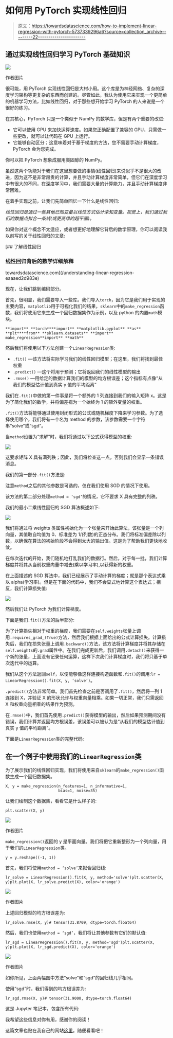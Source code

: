 # 如何用 PyTorch 实现线性回归

> 原文：<https://towardsdatascience.com/how-to-implement-linear-regression-with-pytorch-5737339296a6?source=collection_archive---------22----------------------->

## 通过实现线性回归学习 PyTorch 基础知识

![](img/86d1a6b456663f72bdd67a4812bcbf1e.png)

作者图片

很可能，用 PyTorch 实现线性回归是大材小用。这个库是为神经网络、复杂的深度学习架构等更复杂的东西而创建的。尽管如此，我认为使用它来实现一个更简单的机器学习方法，比如线性回归，对于那些想开始学习 PyTorch 的人来说是一个很好的练习。

在其核心，PyTorch 只是一个类似于 NumPy 的数学库，但是有两个重要的改进:

*   它可以使用 GPU 来加快运算速度。如果您正确配置了兼容的 GPU，只需做一些更改，就可以让代码在 GPU 上运行。
*   它能够自动区分；这意味着对于基于梯度的方法，您不需要手动计算梯度，PyTorch 会为您完成。

你可以把 PyTorch 想象成服用类固醇的 NumPy。

虽然这两个功能对于我们在这里想要做的事情(线性回归)来说似乎不是很大的改进，因为这不是非常昂贵的计算，并且手动计算梯度非常简单，但它们在深度学习中有很大的不同，在深度学习中，我们需要大量的计算能力，并且手动计算梯度非常困难。

在着手实现之前，让我们先简单回忆一下什么是线性回归:

*线性回归是通过一些其他已知变量以线性方式估计未知变量。视觉上，我们通过我们的数据点拟合一条线(或更高维的超平面)。*

如果你对这个概念不太适应，或者想更好地理解它背后的数学原理，你可以阅读我以前写的关于线性回归的文章:

[](/understanding-linear-regression-eaaaed2d983e) [## 了解线性回归

### 线性回归背后的数学详细解释

towardsdatascience.com](/understanding-linear-regression-eaaaed2d983e) 

现在，让我们跳到编码部分。

首先，很明显，我们需要导入一些库。我们导入`torch`，因为它是我们用于实现的主要内容，`matplotlib`用于可视化我们的结果，`sklearn`中的`make_regression`函数，我们将使用它来生成一个回归数据集作为示例，以及 python 的内置`math`模块。

```
**import** **torch****import** **matplotlib.pyplot** **as** **plt****from** **sklearn.datasets** **import** make_regression**import** **math**
```

然后我们将使用以下方法创建一个`LinearRegression`类:

*   `.fit()` —该方法将实际学习我们的线性回归模型；在这里，我们将找到最佳权重
*   `.predict()` —这个将用于预测；它将返回我们的线性模型的输出
*   `.rmse()` —用给定的数据计算我们的模型的均方根误差；这个指标有点像“从我们的模型估计值到真实 y 值的平均距离”

我们在`.fit()`中做的第一件事是将一个额外的 1 列连接到我们的输入矩阵 x。这是为了简化我们的数学，并将偏差视为一个始终为 1 的额外变量的权重。

`.fit()`方法将能够通过使用封闭形式的公式或随机梯度下降来学习参数。为了选择使用哪个，我们将有一个名为 method 的参数，该参数需要一个字符串“solve”或“sgd”。

当`method`设置为“求解”时，我们将通过以下公式获得模型的权重:

![](img/81cf1575b2c991ff9ababd19c7e41831.png)

这要求矩阵 X 具有满列秩；因此，我们将检查这一点，否则我们会显示一条错误消息。

我们的第一部分`.fit()`方法是:

注意`method`之后的其他参数是可选的，仅在我们使用 SGD 的情况下使用。

该方法的第二部分处理`method = ‘sgd’`的情况，它不要求 X 具有完整的列秩。

我们的最小二乘线性回归的 SGD 算法概述如下:

![](img/10ce771fffe67668a5488a8a04325a4e.png)

我们将通过将 weights 类属性初始化为一个张量来开始此算法，该张量是一个列向量，其值取自均值为 0、标准差为 1/(列数)的正态分布。我们将标准偏差除以列数，以确保在算法的初始阶段不会得到太大的输出值。这是为了帮助我们更快地收敛。

在每次迭代的开始，我们随机地打乱我们的数据行。然后，对于每一批，我们计算梯度并将其从当前权重向量中减去(乘以学习率),以获得新的权重。

在上面描述的 SGD 算法中，我们已经展示了手动计算的梯度；就是那个表达式乘以 alpha(学习率)。但是在下面的代码中，我们不会显式地计算这个表达式；相反，我们计算损失值:

![](img/8db44ab9d7f8802d462587b9257bc9e4.png)

然后我们让 PyTorch 为我们计算梯度。

下面是我们`.fit()`方法的后半部分:

为了计算损失相对于权重的梯度，我们需要在`self.weights`张量上调用`.requires_grad_(True)`方法，然后我们根据上面给出的公式计算损失。计算损失后，我们在损失张量上调用`.backward()`方法，该方法将计算梯度并将其存储在`self.weights`的`.grad`属性中。在我们完成更新后，我们调用`.detach()`来获得一个新的张量，上面没有记录任何运算，这样下次我们计算梯度时，我们将只基于单次迭代中的运算。

我们从这个方法返回`self`，以便能够像这样连接构造函数和`.fit()`的调用:`lr = LinearRegression().fit(X, y, ‘solve’)`。

`.predict()`方法非常简单。我们首先检查之前是否调用了`.fit()`，然后将一列 1 连接到 X，并验证 X 的形状允许与权重向量相乘。如果一切正常，我们只需返回 X 和权重向量相乘的结果作为预测。

在`.rmse()`中，我们首先使用`.predict()`获得模型的输出，然后如果预测期间没有错误，我们计算并返回均方根误差，该误差可以被认为是“从我们的模型估计值到真实 y 值的平均距离”。

下面是`LinearRegression`类的完整代码:

## 在一个例子中使用我们的`LinearRegression`类

为了展示我们的线性回归实现，我们将使用来自`sklearn`的`make_regression()`函数生成一个回归数据集。

```
X, y = make_regression(n_features=1, n_informative=1,
                       bias=1, noise=35)
```

让我们绘制这个数据集，看看它是什么样子的:

```
plt.scatter(X, y)
```

![](img/c4c426dbb406d396e9a87a9e0177f1ab.png)

作者图片

`make_regression()`返回的 y 是平面向量。我们将把它重新整形为一个列向量，用于我们的`LinearRegression`类。

```
y = y.reshape((-1, 1))
```

首先，我们将使用`method = ‘solve’`来拟合回归线:

```
lr_solve = LinearRegression().fit(X, y, method='solve')plt.scatter(X, y)plt.plot(X, lr_solve.predict(X), color='orange')
```

![](img/6f895ffa1783815e57aece8bc8d7b309.png)

作者图片

上述回归模型的均方根误差为:

```
lr_solve.rmse(X, y)# tensor(31.8709, dtype=torch.float64)
```

然后，我们也使用`method = ‘sgd’`，我们将让其他参数有它们的默认值:

```
lr_sgd = LinearRegression().fit(X, y, method='sgd')plt.scatter(X, y)plt.plot(X, lr_sgd.predict(X), color='orange')
```

![](img/651170c45d16a9e972e443f805b28b9c.png)

作者图片

如你所见，上面两幅图中方法“solve”和“sgd”的回归线几乎相同。

使用“sgd”时，我们得到的均方根误差为:

```
lr_sgd.rmse(X, y)# tensor(31.9000, dtype=torch.float64)
```

这是 Jupyter 笔记本，包含所有代码:

我希望这些信息对你有用，感谢你的阅读！

这篇文章也贴在我自己的网站[这里](https://www.nablasquared.com/how-to-implement-linear-regression-with-pytorch/)。随便看看吧！